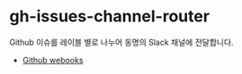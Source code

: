 gh-issues-channel-router
========================

Github 이슈를 레이블 별로 나누어 동명의 Slack 채널에 전달합니다.

- [Github webooks](http://developer.github.com/webhooks/)
